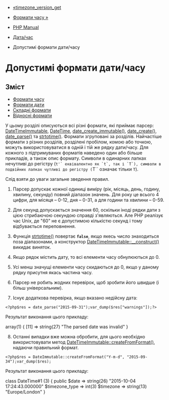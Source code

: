 - [«timezone_version_get](function.timezone-version-get.md)
- [Формати часу »](datetime.formats.time.md)

- [PHP Manual](index.md)
- [Дата/час](book.datetime.md)
- Допустимі формати дати/часу

# Допустимі формати дати/часу

## Зміст

- [Формати часу](datetime.formats.time.md)
- [Формати дати](datetime.formats.date.md)
- [Складні формати](datetime.formats.compound.md)
- [Відносні формати](datetime.formats.relative.md)

У цьому розділі описуються всі різні формати, які приймає
парсер: [DateTimeImmutable](class.datetimeimmutable.md),
[DateTime](class.datetime.md),
[date_create_immutable()](function.date-create-immutable.md),
[date_create()](function.date-create.md),
[date_parse()](function.date-parse.md) та
[strtotime()](function.strtotime.md). Формати згруповані за
розділів. Найчастіше формати з різних розділів, розділені
пробілом, комою або точкою, можуть використовуватися в одній і тій же
рядку дати/часу. Для кожного з підтримуваних форматів наведено
один або більше прикладів, а також опис формату. Символи в
одинарних лапках нечутливі до регістру (``t'` еквівалентно як
`t`, так і `T`), символи в подвійних лапках чутливі до регістру
(``T`` означає тільки `T`).

Слід взяти до уваги загальне зведення правил.

1. Парсер допускає кожної одиниці виміру (рік, місяць, день,
годину, хвилину, секунду) повний діапазон значень. Для року це всього 4
цифри, для місяця – 0-12, дня – 0-31, а для години та хвилини – 0-59.

2. Для секунд допускається значення 60, оскільки іноді рядки дати з
цією стрибаючою секундою справді з'являються. Але PHP реалізує
час Unix, де "60" не є допустимою кількістю секунд і тому
відбувається переповнення.

3. Функція [strtotime()](function.strtotime.md) повертає
**`false`**, якщо якесь число знаходиться поза діапазонами, а
конструктор
[DateTimeImmutable::\_\_construct()](datetimeimmutable.construct.md)
викидає виняток.

4. Якщо рядок містить дату, то всі елементи часу обнулюються до 0.

5. Усі менш значущі елементи часу скидаються до 0, якщо у
даному рядку присутня якась частина часу.

6. Парсер не робить жодних перевірок, щоб зробити його швидше (і
більш універсальним).

7. Існує додаткова перевірка, якщо вказано недійсну
дата:

` <?php$res = date_parse("2015-09-31");var_dump($res["warnings"]);?> `

Результат виконання цього прикладу:

array(1) {
[11] =>
string(27) "The parsed date was invalid"
}

8. Останні випадки вже можна обробити, для цього необхідно
використовувати метод
[DateTimeImmutable::createFromFormat()](datetimeimmutable.createfromformat.md),
надаючи правильний формат.

` <?php$res = DateImmutable::createFromFormat("Y-m-d", "2015-09-34");var_dump($res); `

Результат виконання цього прикладу:

class DateTime#1 (3) {
public $date =>
string(26) "2015-10-04 17:24:43.000000"
$timezone_type =>
int(3)
$timezone =>
string(13) "Europe/London"
}
